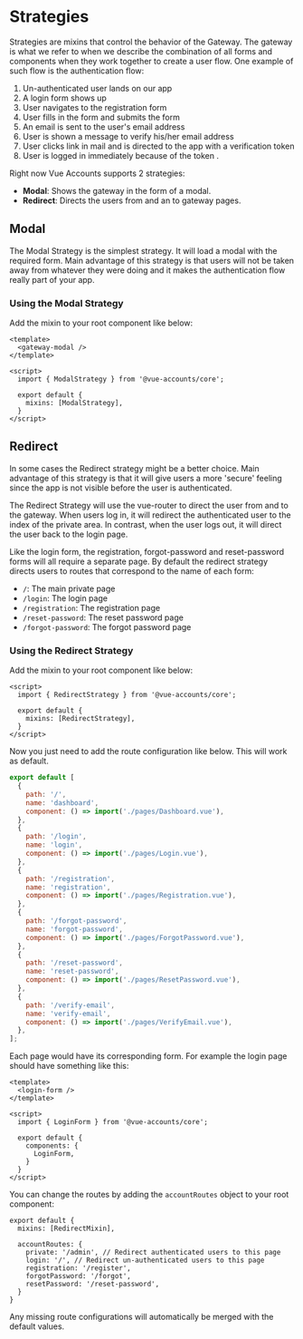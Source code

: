 # Strategies

Strategies are mixins that control the behavior of the Gateway. 
The gateway is what we refer to when we describe the combination of all forms and components when 
they work together to create a user flow. One example of such flow is the authentication flow:

1. Un-authenticated user lands on our app
2. A login form shows up
3. User navigates to the registration form
4. User fills in the form and submits the form
5. An email is sent to the user's email address
5. User is shown a message to verify his/her email address
6. User clicks link in mail and is directed to the app with a verification token
7. User is logged in immediately because of the token
.

Right now Vue Accounts supports 2 strategies:

- **Modal**: Shows the gateway in the form of a modal.
- **Redirect**: Directs the users from and an to gateway pages.


## Modal
The Modal Strategy is the simplest strategy. It will load a modal with the required form. 
Main advantage of this strategy is that users will not be taken away from whatever they were doing 
and it makes the authentication flow really part of your app.

### Using the Modal Strategy

Add the mixin to your root component like below:

```vue
<template>
  <gateway-modal />
</template>

<script>
  import { ModalStrategy } from '@vue-accounts/core';
  
  export default {
    mixins: [ModalStrategy],
  }
</script>
```

## Redirect
In some cases the Redirect strategy might be a better choice. Main advantage 
of this strategy is that it will give users a more 'secure' feeling since the app 
is not visible before the user is authenticated.

The Redirect Strategy will use the vue-router to direct the user from and 
to the gateway. When users log in, it will redirect the authenticated user 
to the index of the private area. In contrast, when the user logs out, 
it will direct the user back to the login page. 

Like the login form, the registration, forgot-password and reset-password forms 
will all require a separate page. By default the redirect strategy directs users 
to routes that correspond to the name of each form: 

- `/`: The main private page
- `/login`: The login page
- `/registration`: The registration page
- `/reset-password`: The reset password page
- `/forgot-password`: The forgot password page

### Using the Redirect Strategy

Add the mixin to your root component like below:

```vue
<script>
  import { RedirectStrategy } from '@vue-accounts/core';
  
  export default {
    mixins: [RedirectStrategy],
  }
</script>
```

Now you just need to add the route configuration like below. This will work as default.

```javascript
export default [
  {
    path: '/',
    name: 'dashboard',
    component: () => import('./pages/Dashboard.vue'),
  },
  {
    path: '/login',
    name: 'login',
    component: () => import('./pages/Login.vue'),
  },
  {
    path: '/registration',
    name: 'registration',
    component: () => import('./pages/Registration.vue'),
  },
  {
    path: '/forgot-password',
    name: 'forgot-password',
    component: () => import('./pages/ForgotPassword.vue'),
  },
  {
    path: '/reset-password',
    name: 'reset-password',
    component: () => import('./pages/ResetPassword.vue'),
  },
  {
    path: '/verify-email',
    name: 'verify-email',
    component: () => import('./pages/VerifyEmail.vue'),
  },
];
```

Each page would have its corresponding form. For example the login page 
should have something like this:

```vue
<template>
  <login-form />
</template>

<script>
  import { LoginForm } from '@vue-accounts/core';

  export default {
    components: {
      LoginForm,
    }
  }
</script>
```

You can change the routes by adding the `accountRoutes` object to your root component:

```vue
export default {
  mixins: [RedirectMixin],
  
  accountRoutes: {
    private: '/admin', // Redirect authenticated users to this page
    login: '/', // Redirect un-authenticated users to this page
    registration: '/register',
    forgotPassword: '/forgot',
    resetPassword: '/reset-password',
  }
}
```

Any missing route configurations will automatically be merged with the default values.

